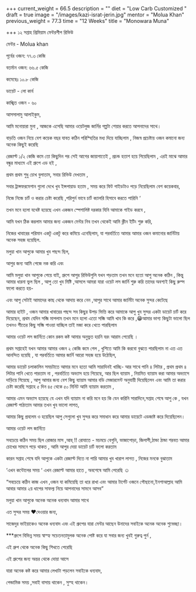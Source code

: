 +++
current_weight = 66.5
description = ""
diet = "Low Carb Customized "
draft = true
image = "/images/kazi-israt-jerin.jpg"
mentor = "Molua Khan"
previous_weight = 77.3
time = "12 Weeks"
title = "Monowara Muna"

+++
১২ সপ্তাহ প্রিমিয়াম মেন্টরশীপ রিভিউ

মেন্টর - Molua khan

পূর্বের ওজন: ৭৭.৩ কেজি

বতর্মান ওজন: ৬৬.৫ কেজি

কমেছেঃ ১০.৮ কেজি

ডায়েট - লো কার্ব

কাঙ্খিত ওজন - ৬০

আসসালামু আলাইকুম,

আমি মনোয়ারা মুনা , আজকে এসেছি আমার ওয়েটলুজ জার্নির গল্পটা শেয়ার করতে আপনাদের সাথে।

বাড়তি ওজন নিয়ে বেশ কয়েক বছর যাবত কঠিন পরিস্হিতির মধ্য দিয়ে যাচ্ছিলাম , নিজস্ব প্রচেষ্টায় ওজন কমানো জন্য অনেক কিছুই করেছি

রেজাল্ট ১/২ কেজি কমে তো কিছুদিন পর সেই আগের জায়াগাতেই , প্রচন্ড হতাশ হয়ে গিয়েছিলাম , এরই মাঝে আমার বন্ধুর মাধ্যমে এই গ্রুপে এড হই ,

প্রথম প্রথম শুধু চোখ বুলাতাম, সবার রিভিউ দেখতাম ,

সবার ট্রান্সফরমেশান গুলো দেখে খুব ইন্সপায়াড হতাম , সময় করে ফিট গাইডটাও পড়ে নিয়েছিলাম বেশ কয়েকবার,

নিজে নিজে চার্ট ও করার চেষ্টা করেছি ,পরিপুর্ন ভাবে চার্ট ক্যালরি হিসাবে করতে পারিনি ‘

তখন মনে হলো যথেষ্ট হয়েছে এখন একজন স্পেশালিষ্ট দরকার যিনি আমাকে গাইড করবে ,

আমি যখন ঠিক করলাম আমার জন্য একজন মেন্টর নিব তখন থেকেই আমি ক্লীন ইটিং শুরু করি,

নিজের খাবারের পরিমান একটু একটু করে কমিয়ে এনেছিলাম, যা পরবর্তিতে আমার আমার ওজন কমানোর জার্নিটায় অনেক সহজ হয়েছিল.

মলুয়া খান আপুকে আমার খুব পছন্দ ছিল,

আপুর জন্য আমি পেজে নক করি এবং

আমি মলুয়া খান আপুকে পেয়ে যাই, গ্রুপে আপুর রিভিউগুলি যখন পড়তাম তখন মনে হতো আপু অনেক কঠিন , কিন্তু আমার ধারনা ভুল ছিল , আপু তো খুব মিষ্টি ,আসলে আমরা যারা ওয়েট লস জার্নি শুরু করি তাদের অবশ্যই কিছু রুল্স ফলো করতে হয়-

এবং আপু সেটাই আমাদের কাছ থেকে আদায় করে নেন ,আপুর সাথে আমার জার্নিটা অনেক সুন্দর কেটেছে

আমার হাইট , ওজন আমার খাবারের পছন্দ সব কিছুর উপড় ভিত্তি করে আমাকে আপু খুব সুন্দর একটা ডায়েট চার্ট করে দিয়েছেন, প্রথম যেদিন সব্জি মাপলাম তখন মনে হলো এতো সব্জি আমি খাব কি করে ,😁আমার ভাগ্য কিছুটা ভালো ছিল তখনও শীতের কিছু সব্জি পাওয়া যাচ্ছিল তাই মজা করে খেতে পারছিলাম

আমার ওয়েট লস জার্নিতে কোন রকম কষ্ট আমার অনুভুত হয়নি বরং আরাম পেয়েছি ।

প্রথম সপ্তাহেই যখন আমার আমার ওজন ২ কেজি কমে গেল , খুশিতে আমি কি করবো বুঝতে পারছিলাম না এত এত আনন্দিত হয়েছি , যা পরবর্তিতে আমার জার্নি আরো সহজ হয়ে উঠেছিল,

আমার ডায়েট চলাকালিন সময়টাতে আমার মনে হতো আমি সারাদিনই খাচ্ছি- আর সাথে পানি ৪ লিটার , প্রথম প্রথম ৪ লিটার পানি খেতে পারতাম না , পরবর্তিতে অভ্যাস হয়ে গিয়েছে, আর ছিল ব্যায়াম , নিয়মিত ব্যায়াম করা আমার অভ্যাসে দাড়িয়ে গিয়েছে , আপু আমার জন্য বেশ কিছু ব্যায়াম আমার বডি মেজারমেন্ট অনুযায়ী দিয়েছিলেন এবং আমি তা করার চেষ্টা করেছি সপ্তাহে ৫ দিন ৪৫ থেকে ৫০ মিনিট আমি ব্যায়াম করতাম ,

আমার এমন অভ্যাস হয়েছে যে এখন যদি ব্যায়াম না করি মনে হয় কি যেন করিনি সারাদিনে,সপ্তাহ শেষে আপু কে , যখন রেজাল্ট পাঠাতাম আমার তখন খুব ভালো লাগত,

আমার কিছু প্রবলেম ও হয়েছিল আপু সেগুলো খুব সুন্দর করে সমাধান করে আমার ডায়েটে এডজাষ্ট করে দিয়েছিলেন।

আমার ওয়েট লস জার্নিতে

সবচেয়ে কঠিন সময় ছিল রোজার মাস ,আহ্ !! রোযাতে - মচমচে বেগুনি, ভাজাপোড়া, জিলাপী,ঠান্ডা ঠান্ডা শরবত আমার চোখের সামনে পড়ে থাকত , আমি আপুর দেয়া ডায়েট চার্ট ফলো করতাম

কারন সপ্তাহ শেষে যদি আপুকে একটা রেজাল্ট দিতে না পারি আমার খুব খারাপ লাগত , নিজের মনকে বুঝাতাম

‘এখন কন্টোলের সময় ‘ এখন রেজাল্ট আমার হাতে , অবশেষে আমি পেরেছি ☺️

“সবচেয়ে কঠিন কাজ এখন ,ওজন যা কমিয়েছি তা ধরে রাখা এবং আমার টার্গেট ওজনে পৌছানো,ইনশাআল্লাহ আমি আবার আমার ২য় ধাপের সাফল্য নিয়ে আপনাদের সামনে আসব”

মলুয়া খান আপুকে অনেক অনেক ধন্যবাদ আমার সাথে

এত সুন্দর সময় ♥️দেওয়ার জন্য,

সাজেদুর ভাইয়াকেও অনেক ধন্যবাদ এবং এই গ্রুপের যারা মেন্টর আছেন উনাদের সবাইকে অনেক অনেক শুভেচ্ছা।

\***গ্রুপে বিভিন্ন সময় স্বাস্হ্য সচেতনতামুলক অনেক পোষ্ট করে যা সবার জন্য খুবই গুরুত্ব পুর্ন ,

এই গ্রুপ থেকে অনেক কিছু শিখতে পেরেছি

এই গ্রুপের জন্য অন্তর থেকে দোয়া আসে

যারা অনেক কষ্ট করে আমার লেখাটা পড়লেন সবাইকে ধন্যবাদ,

পেন্ডামিক সময় ,সবাই বাসায় থাকেন , সুস্হ থাকেন।